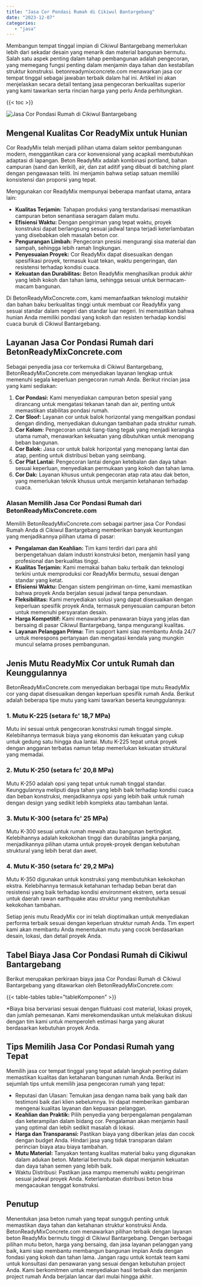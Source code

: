 ```yaml
---
title: "Jasa Cor Pondasi Rumah di Cikiwul Bantargebang"
date: "2023-12-07"
categories: 
   - "jasa"
---
```


Membangun tempat tinggal impian di Cikiwul Bantargebang memerlukan lebih dari sekadar desain yang menarik dan material bangunan bermutu. Salah satu aspek penting dalam tahap pembangunan adalah pengecoran, yang memegang fungsi penting dalam menjamin daya tahan dan kestabilan struktur konstruksi. betonreadymixconcrete.com menawarkan jasa cor tempat tinggal sebagai jawaban terbaik dalam hal ini. Artikel ini akan menjelaskan secara detail tentang jasa pengecoran berkualitas superior yang kami tawarkan serta rincian harga yang perlu Anda perhitungkan.

{{< toc >}}

![Jasa Cor Pondasi Rumah di Cikiwul Bantargebang](https://betoncor8.github.io/cor/harga-beton-readymix-concrete%20(41).png)

## Mengenal Kualitas Cor ReadyMix untuk Hunian

Cor ReadyMix telah menjadi pilihan utama dalam sektor pembangunan modern, menggantikan cara cor konvensional yang acapkali membutuhkan adaptasi di lapangan. Beton ReadyMix adalah kombinasi portland, bahan campuran (sand dan kerikil), air, dan zat aditif yang dibuat di batching plant dengan pengawasan teliti. Ini menjamin bahwa setiap satuan memiliki konsistensi dan proporsi yang tepat.

Menggunakan cor ReadyMix mempunyai beberapa manfaat utama, antara lain:

- **Kualitas Terjamin:** Tahapan produksi yang terstandarisasi memastikan campuran beton senantiasa seragam dalam mutu.
- **Efisiensi Waktu:** Dengan pengiriman yang tepat waktu, proyek konstruksi dapat berlangsung sesuai jadwal tanpa terjadi keterlambatan yang disebabkan oleh masalah beton cor.
- **Pengurangan Limbah:** Pengecoran presisi mengurangi sisa material dan sampah, sehingga lebih ramah lingkungan.
- **Penyesuaian Proyek:** Cor ReadyMix dapat disesuaikan dengan spesifikasi proyek, termasuk kuat tekan, waktu pengeringan, dan resistensi terhadap kondisi cuaca.
- **Kekuatan dan Durabilitas:** Beton ReadyMix menghasilkan produk akhir yang lebih kokoh dan tahan lama, sehingga sesuai untuk bermacam-macam bangunan.

Di BetonReadyMixConcrete.com, kami memanfaatkan teknologi mutakhir dan bahan baku berkualitas tinggi untuk membuat cor ReadyMix yang sesuai standar dalam negeri dan standar luar negeri. Ini memastikan bahwa hunian Anda memiliki pondasi yang kokoh dan resisten terhadap kondisi cuaca buruk di Cikiwul Bantargebang.

## Layanan Jasa Cor Pondasi Rumah dari BetonReadyMixConcrete.com

Sebagai penyedia jasa cor terkemuka di Cikiwul Bantargebang, BetonReadyMixConcrete.com menyediakan layanan lengkap untuk memenuhi segala keperluan pengecoran rumah Anda. Berikut rincian jasa yang kami sediakan:

1. **Cor Pondasi:** Kami menyediakan campuran beton spesial yang dirancang untuk mengatasi tekanan tanah dan air, penting untuk memastikan stabilitas pondasi rumah.
2. **Cor Sloof:** Layanan cor untuk balok horizontal yang mengaitkan pondasi dengan dinding, menyediakan dukungan tambahan pada struktur rumah.
3. **Cor Kolom:** Pengecoran untuk tiang-tiang tegak yang menjadi kerangka utama rumah, menawarkan kekuatan yang dibutuhkan untuk menopang beban bangunan.
4. **Cor Balok:** Jasa cor untuk balok horizontal yang menopang lantai dan atap, penting untuk distribusi beban yang seimbang.
5. **Cor Plat Lantai:** Pengecoran lantai dengan ketebalan dan daya tahan sesuai keperluan, menyediakan permukaan yang kokoh dan tahan lama.
6. **Cor Dak:** Layanan khusus untuk pengecoran atap rata atau dak beton, yang memerlukan teknik khusus untuk menjamin ketahanan terhadap cuaca.

### Alasan Memilih Jasa Cor Pondasi Rumah dari BetonReadyMixConcrete.com

Memilih BetonReadyMixConcrete.com sebagai partner jasa Cor Pondasi Rumah Anda di Cikiwul Bantargebang memberikan banyak keuntungan yang menjadikannya pilihan utama di pasar:

- **Pengalaman dan Keahlian:** Tim kami terdiri dari para ahli berpengetahuan dalam industri konstruksi beton, menjamin hasil yang profesional dan berkualitas tinggi.
- **Kualitas Terjamin:** Kami memakai bahan baku terbaik dan teknologi terkini untuk memproduksi cor ReadyMix bermutu, sesuai dengan standar yang ketat.
- **Efisiensi Waktu:** Dengan sistem pengiriman on-time, kami memastikan bahwa proyek Anda berjalan sesuai jadwal tanpa penundaan.
- **Fleksibilitas:** Kami menyediakan solusi yang dapat disesuaikan dengan keperluan spesifik proyek Anda, termasuk penyesuaian campuran beton untuk memenuhi persyaratan desain.
- **Harga Kompetitif:** Kami menawarkan penawaran biaya yang jelas dan bersaing di pasar Cikiwul Bantargebang, tanpa mengurangi kualitas.
- **Layanan Pelanggan Prima:** Tim support kami siap membantu Anda 24/7 untuk merespons pertanyaan dan mengatasi kendala yang mungkin muncul selama proses pembangunan.

## Jenis Mutu ReadyMix Cor untuk Rumah dan Keunggulannya

BetonReadyMixConcrete.com menyediakan berbagai tipe mutu ReadyMix cor yang dapat disesuaikan dengan keperluan spesifik rumah Anda. Berikut adalah beberapa tipe mutu yang kami tawarkan beserta keunggulannya:

### 1\. Mutu K-225 (setara fc' 18,7 MPa)

Mutu ini sesuai untuk pengecoran konstruksi rumah tinggal simple. Kelebihannya termasuk biaya yang ekonomis dan kekuatan yang cukup untuk gedung satu hingga dua lantai. Mutu K-225 tepat untuk proyek dengan anggaran terbatas namun tetap memerlukan kekuatan struktural yang memadai.

### 2\. Mutu K-250 (setara fc' 20,8 MPa)

Mutu K-250 adalah opsi yang tepat untuk rumah tinggal standar. Keunggulannya meliputi daya tahan yang lebih baik terhadap kondisi cuaca dan beban konstruksi, menjadikannya opsi yang lebih baik untuk rumah dengan design yang sedikit lebih kompleks atau tambahan lantai.

### 3\. Mutu K-300 (setara fc' 25 MPa)

Mutu K-300 sesuai untuk rumah mewah atau bangunan bertingkat. Kelebihannya adalah kekokohan tinggi dan durabilitas jangka panjang, menjadikannya pilihan utama untuk proyek-proyek dengan kebutuhan struktural yang lebih berat dan awet.

### 4\. Mutu K-350 (setara fc' 29,2 MPa)

Mutu K-350 digunakan untuk konstruksi yang membutuhkan kekokohan ekstra. Kelebihannya termasuk ketahanan terhadap beban berat dan resistensi yang baik terhadap kondisi environment ekstrem, serta sesuai untuk daerah rawan earthquake atau struktur yang membutuhkan kekokohan tambahan.

Setiap jenis mutu ReadyMix cor ini telah dioptimalkan untuk menyediakan performa terbaik sesuai dengan keperluan struktur rumah Anda. Tim expert kami akan membantu Anda menentukan mutu yang cocok berdasarkan desain, lokasi, dan detail proyek Anda.

## Tabel Biaya Jasa Cor Pondasi Rumah di Cikiwul Bantargebang

Berikut merupakan perkiraan biaya jasa Cor Pondasi Rumah di Cikiwul Bantargebang yang ditawarkan oleh BetonReadyMixConcrete.com:

{{< table-tables table="tableKomponen" >}}

\*Biaya bisa bervariasi sesuai dengan fluktuasi cost material, lokasi proyek, dan jumlah pemesanan. Kami merekomendasikan untuk melakukan diskusi dengan tim kami untuk memperoleh estimasi harga yang akurat berdasarkan kebutuhan proyek Anda.

## Tips Memilih Jasa Cor Pondasi Rumah yang Tepat

Memilih jasa cor tempat tinggal yang tepat adalah langkah penting dalam memastikan kualitas dan ketahanan bangunan rumah Anda. Berikut ini sejumlah tips untuk memilih jasa pengecoran rumah yang tepat:

- Reputasi dan Ulasan: Temukan jasa dengan nama baik yang baik dan testimoni baik dari klien sebelumnya. Ini dapat memberikan gambaran mengenai kualitas layanan dan kepuasan pelanggan.
- **Keahlian dan Praktik:** Pilih penyedia yang berpengalaman pengalaman dan keterampilan dalam bidang cor. Pengalaman akan menjamin hasil yang optimal dan lebih sedikit masalah di lokasi.
- **Harga dan Transparansi:** Pastikan biaya yang diberikan jelas dan cocok dengan budget Anda. Hindari jasa yang tidak transparan dalam perincian biaya atau biaya tambahan.
- **Mutu Material:** Tanyakan tentang kualitas material baku yang digunakan dalam adukan beton. Material bermutu baik dapat menjamin kekuatan dan daya tahan semen yang lebih baik.
- Waktu Distribusi: Pastikan jasa mampu memenuhi waktu pengiriman sesuai jadwal proyek Anda. Keterlambatan distribusi beton bisa mengacaukan tenggat konstruksi.

## Penutup

Menentukan jasa beton rumah yang tepat sungguh penting untuk memastikan daya tahan dan ketahanan struktur konstruksi Anda. BetonReadyMixConcrete.com menawarkan pilihan terbaik dengan layanan beton ReadyMix bermutu tinggi di Cikiwul Bantargebang. Dengan berbagai pilihan mutu beton, harga yang bersaing, dan jasa layanan pelanggan yang baik, kami siap membantu membangun bangunan impian Anda dengan fondasi yang kokoh dan tahan lama. Jangan ragu untuk kontak team kami untuk konsultasi dan penawaran yang sesuai dengan kebutuhan project Anda. Kami berkomitmen untuk menyediakan hasil terbaik dan menjamin project rumah Anda berjalan lancar dari mulai hingga akhir.
